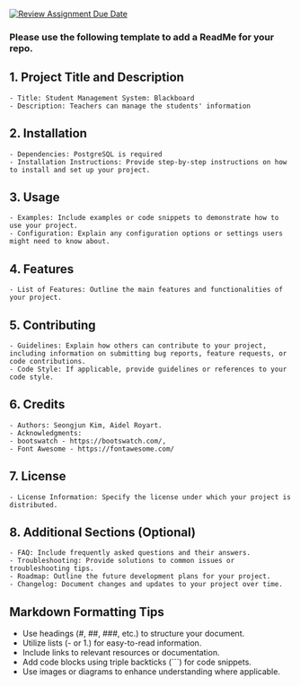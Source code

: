 [![Review Assignment Due Date](https://classroom.github.com/assets/deadline-readme-button-24ddc0f5d75046c5622901739e7c5dd533143b0c8e959d652212380cedb1ea36.svg)](https://classroom.github.com/a/545oUMxH)

### Please use the following template to add a ReadMe for your repo.

## 1. Project Title and Description
    - Title: Student Management System: Blackboard
    - Description: Teachers can manage the students' information
## 2. Installation
    - Dependencies: PostgreSQL is required
    - Installation Instructions: Provide step-by-step instructions on how to install and set up your project.
## 3. Usage
    - Examples: Include examples or code snippets to demonstrate how to use your project.
    - Configuration: Explain any configuration options or settings users might need to know about.
## 4. Features
    - List of Features: Outline the main features and functionalities of your project.
## 5. Contributing
    - Guidelines: Explain how others can contribute to your project, including information on submitting bug reports, feature requests, or code contributions.
    - Code Style: If applicable, provide guidelines or references to your code style.
## 6. Credits
    - Authors: Seongjun Kim, Aidel Royart.
    - Acknowledgments: 
    - bootswatch - https://bootswatch.com/, 
    - Font Awesome - https://fontawesome.com/
    
## 7. License
    - License Information: Specify the license under which your project is distributed.
## 8. Additional Sections (Optional)
    - FAQ: Include frequently asked questions and their answers.
    - Troubleshooting: Provide solutions to common issues or troubleshooting tips.
    - Roadmap: Outline the future development plans for your project.
    - Changelog: Document changes and updates to your project over time.

## Markdown Formatting Tips
  - Use headings (#, ##, ###, etc.) to structure your document.
  - Utilize lists (- or 1.) for easy-to-read information.
  - Include links to relevant resources or documentation.
  - Add code blocks using triple backticks (```) for code snippets.
  - Use images or diagrams to enhance understanding where applicable.
